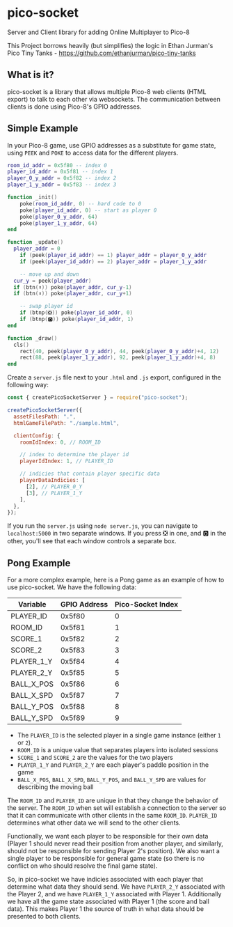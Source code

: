 # pico-socket

Server and Client library for adding Online Multiplayer to Pico-8

This Project borrows heavily (but simplifies) the logic in
Ethan Jurman's Pico Tiny Tanks - https://github.com/ethanjurman/pico-tiny-tanks

## What is it?

pico-socket is a library that allows multiple Pico-8 web clients (HTML export)
to talk to each other via websockets. The communication between clients is done
using Pico-8's GPIO addresses.

## Simple Example

In your Pico-8 game, use GPIO addresses as a substitute for game state, using
`PEEK` and `POKE` to access data for the different players.

```lua
room_id_addr = 0x5f80 -- index 0
player_id_addr = 0x5f81 -- index 1
player_0_y_addr = 0x5f82 -- index 2
player_1_y_addr = 0x5f83 -- index 3

function _init()
	poke(room_id_addr, 0) -- hard code to 0
	poke(player_id_addr, 0) -- start as player 0
	poke(player_0_y_addr, 64)
	poke(player_1_y_addr, 64)
end

function _update()
  player_addr = 0
	if (peek(player_id_addr) == 1) player_addr = player_0_y_addr
	if (peek(player_id_addr) == 2) player_addr = player_1_y_addr

	-- move up and down
  cur_y = peek(player_addr)
  if (btn(⬆️)) poke(player_addr, cur_y-1)
  if (btn(⬇️)) poke(player_addr, cur_y+1)

	-- swap player id
	if (btnp(❎)) poke(player_id_addr, 0)
	if (btnp(🅾️)) poke(player_id_addr, 1)
end

function _draw()
  cls()
	rect(40, peek(player_0_y_addr), 44, peek(player_0_y_addr)+4, 12)
	rect(88, peek(player_1_y_addr), 92, peek(player_1_y_addr)+4, 8)
end
```

Create a `server.js` file next to your `.html` and `.js` export,
configured in the following way:

```js
const { createPicoSocketServer } = require("pico-socket");

createPicoSocketServer({
  assetFilesPath: ".",
  htmlGameFilePath: "./sample.html",

  clientConfig: {
    roomIdIndex: 0, // ROOM_ID

    // index to determine the player id
    playerIdIndex: 1, // PLAYER_ID

    // indicies that contain player specific data
    playerDataIndicies: [
      [2], // PLAYER_0_Y
      [3], // PLAYER_1_Y
    ],
  },
});
```

If you run the `server.js` using `node server.js`, you can navigate
to `localhost:5000` in two separate windows. If you press ❎ in one,
and 🅾️ in the other, you'll see that each window controls a separate
box.

## Pong Example

For a more complex example, here is a Pong game as an example of how to use pico-socket.
We have the following data:

| Variable   | GPIO Address | Pico-Socket Index |
| ---------- | ------------ | ----------------- |
| PLAYER_ID  | 0x5f80       | 0                 |
| ROOM_ID    | 0x5f81       | 1                 |
| SCORE_1    | 0x5f82       | 2                 |
| SCORE_2    | 0x5f83       | 3                 |
| PLAYER_1_Y | 0x5f84       | 4                 |
| PLAYER_2_Y | 0x5f85       | 5                 |
| BALL_X_POS | 0x5f86       | 6                 |
| BALL_X_SPD | 0x5f87       | 7                 |
| BALL_Y_POS | 0x5f88       | 8                 |
| BALL_Y_SPD | 0x5f89       | 9                 |

- The `PLAYER_ID` is the selected player in a single game instance (either `1` or `2`).
- `ROOM_ID` is a unique value that separates players into isolated sessions
- `SCORE_1` and `SCORE_2` are the values for the two players
- `PLAYER_1_Y` and `PLAYER_2_Y` are each player's paddle position in the game
- `BALL_X_POS`, `BALL_X_SPD`, `BALL_Y_POS`, and `BALL_Y_SPD` are values for describing the moving ball

The `ROOM_ID` and `PLAYER_ID` are unique in that they change the behavior of the server. The `ROOM_ID`
when set will establish a connection to the server so that it can communicate with other clients in the
same `ROOM_ID`. `PLAYER_ID` determines what other data we will send to the other clients.

Functionally, we want each player to be responsible for their own data (Player 1 should never read
their position from another player, and similarly, should not be responsible for sending Player 2's position).
We also want a single player to be responsible for general game state (so there is no conflict on who should
resolve the final game state).

So, in pico-socket we have indicies associated with each player that determine what data they should send.
We have `PLAYER_2_Y` associated with the Player 2, and we have `PLAYER_1_Y` associated with Player 1. Additionally
we have all the game state associated with Player 1 (the score and ball data). This makes Player 1 the source
of truth in what data should be presented to both clients.
